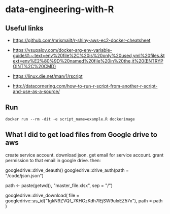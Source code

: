 # data-engineering-with-R

## Useful links

- https://github.com/mrismailt/r-shiny-aws-ec2-docker-cheatsheet

- https://vsupalov.com/docker-arg-env-variable-guide/#:~:text=env%20file%2C%20is%20only%20used,yml%20files.&text=env%E2%80%9D%20named%20file%20in%20the,it%20(ENTRYPOINT%2C%20CMD)

- https://linux.die.net/man/1/rscript

- http://datacornering.com/how-to-run-r-script-from-another-r-script-and-use-as-a-source/

## Run

`docker run --rm -dit -e script_name=example.R dockerimage`

## What I did to get load files from Google drive to aws

create service account. download json. get email for service account. grant permission to that email in google drive. then:

googledrive::drive_deauth()
googledrive::drive_auth(path = "/code/json.json")

path <- paste(getwd(), "master_file.xlsx", sep = "/")

googledrive::drive_download(
file = googledrive::as_id("1gkN9ZVQf_7KHGzKdh7lEjSW9ulxEZ57x"),
  path = path
)
